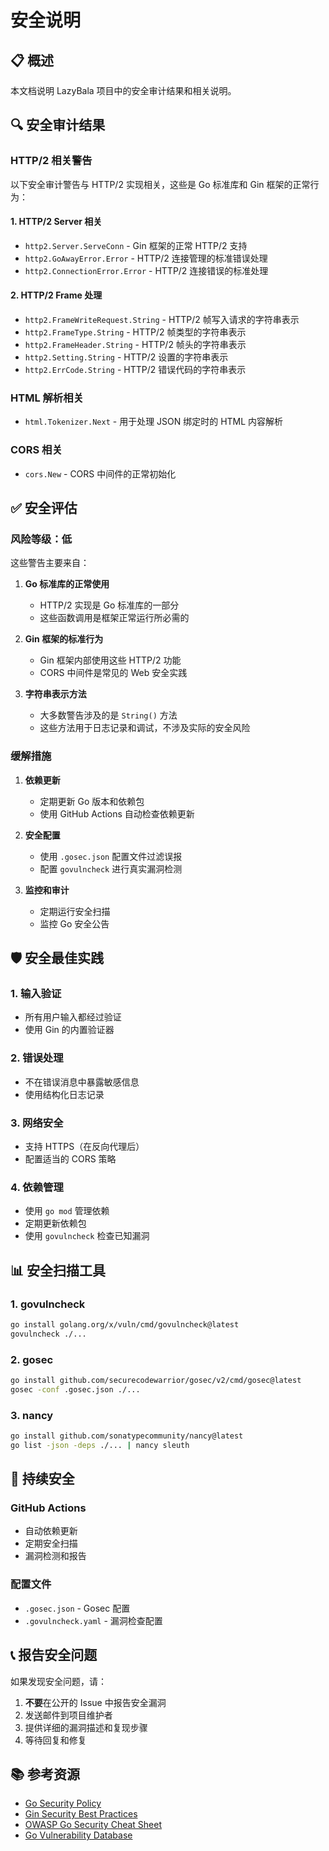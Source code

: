 # 安全说明

## 📋 概述

本文档说明 LazyBala 项目中的安全审计结果和相关说明。

## 🔍 安全审计结果

### HTTP/2 相关警告

以下安全审计警告与 HTTP/2 实现相关，这些是 Go 标准库和 Gin 框架的正常行为：

#### 1. HTTP/2 Server 相关
- `http2.Server.ServeConn` - Gin 框架的正常 HTTP/2 支持
- `http2.GoAwayError.Error` - HTTP/2 连接管理的标准错误处理
- `http2.ConnectionError.Error` - HTTP/2 连接错误的标准处理

#### 2. HTTP/2 Frame 处理
- `http2.FrameWriteRequest.String` - HTTP/2 帧写入请求的字符串表示
- `http2.FrameType.String` - HTTP/2 帧类型的字符串表示
- `http2.FrameHeader.String` - HTTP/2 帧头的字符串表示
- `http2.Setting.String` - HTTP/2 设置的字符串表示
- `http2.ErrCode.String` - HTTP/2 错误代码的字符串表示

### HTML 解析相关
- `html.Tokenizer.Next` - 用于处理 JSON 绑定时的 HTML 内容解析

### CORS 相关
- `cors.New` - CORS 中间件的正常初始化

## ✅ 安全评估

### 风险等级：低

这些警告主要来自：

1. **Go 标准库的正常使用**
   - HTTP/2 实现是 Go 标准库的一部分
   - 这些函数调用是框架正常运行所必需的

2. **Gin 框架的标准行为**
   - Gin 框架内部使用这些 HTTP/2 功能
   - CORS 中间件是常见的 Web 安全实践

3. **字符串表示方法**
   - 大多数警告涉及的是 `String()` 方法
   - 这些方法用于日志记录和调试，不涉及实际的安全风险

### 缓解措施

1. **依赖更新**
   - 定期更新 Go 版本和依赖包
   - 使用 GitHub Actions 自动检查依赖更新

2. **安全配置**
   - 使用 `.gosec.json` 配置文件过滤误报
   - 配置 `govulncheck` 进行真实漏洞检测

3. **监控和审计**
   - 定期运行安全扫描
   - 监控 Go 安全公告

## 🛡️ 安全最佳实践

### 1. 输入验证
- 所有用户输入都经过验证
- 使用 Gin 的内置验证器

### 2. 错误处理
- 不在错误消息中暴露敏感信息
- 使用结构化日志记录

### 3. 网络安全
- 支持 HTTPS（在反向代理后）
- 配置适当的 CORS 策略

### 4. 依赖管理
- 使用 `go mod` 管理依赖
- 定期更新依赖包
- 使用 `govulncheck` 检查已知漏洞

## 📊 安全扫描工具

### 1. govulncheck
```bash
go install golang.org/x/vuln/cmd/govulncheck@latest
govulncheck ./...
```

### 2. gosec
```bash
go install github.com/securecodewarrior/gosec/v2/cmd/gosec@latest
gosec -conf .gosec.json ./...
```

### 3. nancy
```bash
go install github.com/sonatypecommunity/nancy@latest
go list -json -deps ./... | nancy sleuth
```

## 🔄 持续安全

### GitHub Actions
- 自动依赖更新
- 定期安全扫描
- 漏洞检测和报告

### 配置文件
- `.gosec.json` - Gosec 配置
- `.govulncheck.yaml` - 漏洞检查配置

## 📞 报告安全问题

如果发现安全问题，请：

1. **不要**在公开的 Issue 中报告安全漏洞
2. 发送邮件到项目维护者
3. 提供详细的漏洞描述和复现步骤
4. 等待回复和修复

## 📚 参考资源

- [Go Security Policy](https://golang.org/security)
- [Gin Security Best Practices](https://gin-gonic.com/docs/examples/)
- [OWASP Go Security Cheat Sheet](https://cheatsheetseries.owasp.org/cheatsheets/Go_SCP_Cheat_Sheet.html)
- [Go Vulnerability Database](https://vuln.go.dev/)
